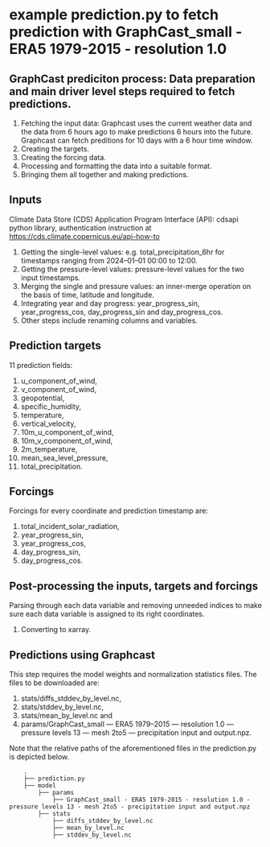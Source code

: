 # example prediction.py to fetch prediction with GraphCast_small - ERA5 1979-2015 - resolution 1.0
## GraphCast prediciton process: Data preparation and main driver level steps required to fetch predictions.
1. Fetching the input data: Graphcast uses the current weather data and the data from 6 hours ago to make predictions 6 hours into the future. Graphcast can fetch preditions for 10 days with a 6 hour time window.
2. Creating the targets.
3. Creating the forcing data.
4. Processing and formatting the data into a suitable format.
5. Bringing them all together and making predictions.
## Inputs
Climate Data Store (CDS) Application Program Interface (API): cdsapi python library, authentication instruction at https://cds.climate.copernicus.eu/api-how-to
1. Getting the single-level values: e.g. total_precipitation_6hr for timestamps ranging from 2024–01–01 00:00 to 12:00.
2. Getting the pressure-level values: pressure-level values for the two input timestamps.
3. Merging the single and pressure values: an inner-merge operation on the basis of time, latitude and longitude.
4. Integrating year and day progress: year_progress_sin, year_progress_cos, day_progress_sin and day_progress_cos.
5. Other steps include renaming columns and variables.
## Prediction targets
11 prediction fields:
1. u_component_of_wind,
2. v_component_of_wind,
3. geopotential,
4. specific_humidity,
5. temperature,
6. vertical_velocity,
7. 10m_u_component_of_wind,
8. 10m_v_component_of_wind,
9. 2m_temperature,
10. mean_sea_level_pressure,
11. total_precipitation.
## Forcings
Forcings for every coordinate and prediction timestamp are:
1. total_incident_solar_radiation,
2. year_progress_sin,
3. year_progress_cos,
4. day_progress_sin,
4. day_progress_cos.
## Post-processing the inputs, targets and forcings
Parsing through each data variable and removing unneeded indices to make sure each data variable is assigned to its right coordinates.
1. Converting to xarray.
## Predictions using Graphcast
This step requires the model weights and normalization statistics files. The files to be downloaded are:
1. stats/diffs_stddev_by_level.nc,
2. stats/stddev_by_level.nc,
3. stats/mean_by_level.nc and
4. params/GraphCast_small — ERA5 1979–2015 — resolution 1.0 — pressure levels 13 — mesh 2to5 — precipitation input and output.npz.

Note that the relative paths of the aforementioned files in the prediction.py is depicted below.
```
    .
    ├── prediction.py
    ├── model
        ├── params
            ├── GraphCast_small - ERA5 1979-2015 - resolution 1.0 - pressure levels 13 - mesh 2to5 - precipitation input and output.npz
        ├── stats
            ├── diffs_stddev_by_level.nc
            ├── mean_by_level.nc
            ├── stddev_by_level.nc
```





